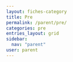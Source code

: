 ```yaml
---
layout: fiches-category
title: Pre
permalink: /parent/pre/
categories: pre
entries_layout: grid
sidebar:
  nav: "parent"
user: parent
---
```


